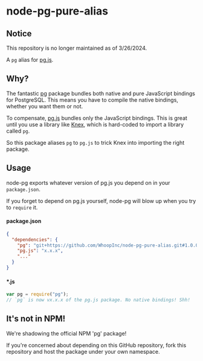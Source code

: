 # node-pg-pure-alias

## Notice
This repository is no longer maintained as of 3/26/2024.

A `pg` alias for [pg.js][pg.js].

## Why?
The fantastic [pg](https://github.com/brianc/node-postgres) package
bundles both native and pure JavaScript bindings for PostgreSQL. This
means you have to compile the native bindings, whether you want them or
not.

To compensate, [pg.js][pg.js] bundles only the JavaScript bindings. This is
great until you use a library like [Knex][knex], which is hard-coded to import a
library called `pg`.

So this package aliases `pg` to `pg.js` to trick Knex into importing the right
package.

## Usage

node-pg exports whatever version of pg.js you depend on in your
`package.json`.

If you forget to depend on pg.js yourself, node-pg will blow up when you try to
`require` it.

#### package.json
```json
{
  "dependencies": {
    "pg": "git+https://github.com/WhoopInc/node-pg-pure-alias.git#1.0.0",
    "pg.js": "x.x.x",
    "..."
  }
}
```

#### *.js
```javascript
var pg = require("pg");
// `pg` is now vx.x.x of the pg.js package. No native bindings! Shh!
```

[pg.js]: https://github.com/brianc/node-postgres-pure
[knex]: https://github.com/tgriesser/knex
[peer-dep]: http://blog.nodejs.org/2013/02/07/peer-dependencies/

## It's not in NPM!
We're shadowing the official NPM 'pg' package!

If you're concerned about depending on this GitHub repository,
fork this repository and host the package under your own namespace.
